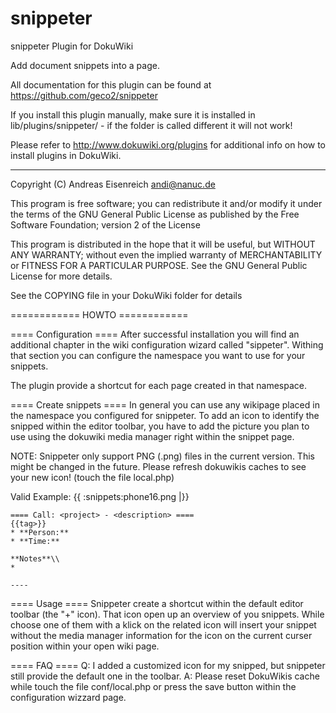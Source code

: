 snippeter
=========
snippeter Plugin for DokuWiki

Add document snippets into a page.

All documentation for this plugin can be found at
https://github.com/geco2/snippeter

If you install this plugin manually, make sure it is installed in
lib/plugins/snippeter/ - if the folder is called different it
will not work!

Please refer to http://www.dokuwiki.org/plugins for additional info
on how to install plugins in DokuWiki.

----
Copyright (C) Andreas Eisenreich <andi@nanuc.de>

This program is free software; you can redistribute it and/or modify
it under the terms of the GNU General Public License as published by
the Free Software Foundation; version 2 of the License

This program is distributed in the hope that it will be useful,
but WITHOUT ANY WARRANTY; without even the implied warranty of
MERCHANTABILITY or FITNESS FOR A PARTICULAR PURPOSE.  See the
GNU General Public License for more details.

See the COPYING file in your DokuWiki folder for details


============ HOWTO ============

==== Configuration ====
After successful installation you will find an additional chapter in the 
wiki configuration wizard called "sippeter". Withing that section you can
configure the namespace you want to use for your snippets.

The plugin provide a shortcut for each page created in that namespace.

==== Create snippets ====
In general you can use any wikipage placed in the namespace you configured
for snippeter. To add an icon to identify the snipped within the editor toolbar,
you have to add the picture you plan to use using the dokuwiki media manager
right within the snippet page.

NOTE: Snippeter only support PNG (.png) files in the current version. This might
be changed in the future. Please refresh dokuwikis caches to see your new icon!
(touch the file local.php)

Valid Example:
	{{ :snippets:phone16.png |}}
	
	==== Call: <project> - <description> ====
	{{tag>}}
	* **Person:** 
	* **Time:** 
	
	**Notes**\\
	* 
	
	----
	
==== Usage ====
Snippeter create a shortcut within the default editor toolbar (the "+" icon). That
icon open up an overview of you snippets. While choose one of them with a klick on 
the related icon will insert your snippet without the media manager information for
the icon on the current curser position within your open wiki page.

==== FAQ ====
Q: I added a customized icon for my snipped, but snippeter still provide the default one
in the toolbar.
A: Please reset DokuWikis cache while touch the file conf/local.php or press the save
button within the configuration wizzard page.

